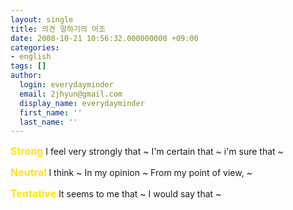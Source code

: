```yaml
---
layout: single
title: 의견 말하기의 어조
date: 2008-10-21 10:56:32.000000000 +09:00
categories:
- english
tags: []
author:
  login: everydayminder
  email: 2jhyun@gmail.com
  display_name: everydayminder
  first_name: ''
  last_name: ''
---
```

<strong><span style="font-size:12pt;"><font color="#ffe409">Strong</font></span></strong>
I feel very strongly that ~
I'm certain that ~
i'm sure that ~

<strong><span style="font-size:12pt;"><font color="#ffe409">Neutral</font></span></strong>
I think ~
In my opinion ~
From my point of view, ~

<strong><span style="font-size:12pt;"><font color="#ffe409">Tentative</font></span></strong>
It seems to me that ~
I would say that ~
